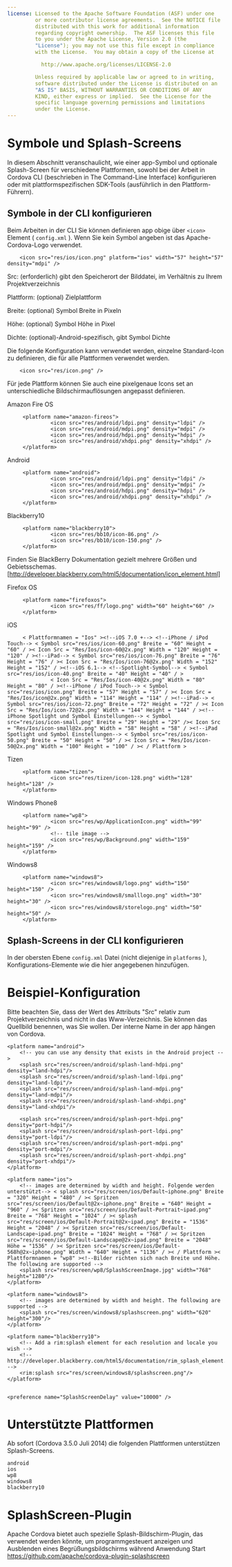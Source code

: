 ```yaml
---
license: Licensed to the Apache Software Foundation (ASF) under one
         or more contributor license agreements.  See the NOTICE file
         distributed with this work for additional information
         regarding copyright ownership.  The ASF licenses this file
         to you under the Apache License, Version 2.0 (the
         "License"); you may not use this file except in compliance
         with the License.  You may obtain a copy of the License at

           http://www.apache.org/licenses/LICENSE-2.0

         Unless required by applicable law or agreed to in writing,
         software distributed under the License is distributed on an
         "AS IS" BASIS, WITHOUT WARRANTIES OR CONDITIONS OF ANY
         KIND, either express or implied.  See the License for the
         specific language governing permissions and limitations
         under the License.
---
```


# Symbole und Splash-Screens

In diesem Abschnitt veranschaulicht, wie einer app-Symbol und optionale Splash-Screen für verschiedene Plattformen, sowohl bei der Arbeit in Cordova CLI (beschrieben in The Command-Line Interface) konfigurieren oder mit plattformspezifischen SDK-Tools (ausführlich in den Plattform-Führern).

## Symbole in der CLI konfigurieren

Beim Arbeiten in der CLI Sie können definieren app obige über `<icon>` Element ( `config.xml` ). Wenn Sie kein Symbol angeben ist das Apache-Cordova-Logo verwendet.

        <icon src="res/ios/icon.png" platform="ios" width="57" height="57" density="mdpi" />
    

Src: (erforderlich) gibt den Speicherort der Bilddatei, im Verhältnis zu Ihrem Projektverzeichnis

Plattform: (optional) Zielplattform

Breite: (optional) Symbol Breite in Pixeln

Höhe: (optional) Symbol Höhe in Pixel

Dichte: (optional)-Android-spezifisch, gibt Symbol Dichte

Die folgende Konfiguration kann verwendet werden, einzelne Standard-Icon zu definieren, die für alle Plattformen verwendet werden.

        <icon src="res/icon.png" />
    

Für jede Plattform können Sie auch eine pixelgenaue Icons set an unterschiedliche Bildschirmauflösungen angepasst definieren.

Amazon Fire OS

         <platform name="amazon-fireos">
                  <icon src="res/android/ldpi.png" density="ldpi" />
                  <icon src="res/android/mdpi.png" density="mdpi" />
                  <icon src="res/android/hdpi.png" density="hdpi" />
                  <icon src="res/android/xhdpi.png" density="xhdpi" />
         </platform>
    

Android

         <platform name="android">
                  <icon src="res/android/ldpi.png" density="ldpi" />
                  <icon src="res/android/mdpi.png" density="mdpi" />
                  <icon src="res/android/hdpi.png" density="hdpi" />
                  <icon src="res/android/xhdpi.png" density="xhdpi" />
         </platform>
    

Blackberry10

         <platform name="blackberry10">
                  <icon src="res/bb10/icon-86.png" />
                  <icon src="res/bb10/icon-150.png" />
         </platform>
    

Finden Sie BlackBerry Dokumentation gezielt mehrere Größen und Gebietsschemas. [http://developer.blackberry.com/html5/documentation/icon_element.html]

Firefox OS

         <platform name="firefoxos">
                  <icon src="res/ff/logo.png" width="60" height="60" />
         </platform>
    

iOS

         < Plattformnamen = "Ios" ><!--iOS 7.0 +--> <!--iPhone / iPod Touch--> < Symbol src="res/ios/icon-60.png" Breite = "60" Height = "60" / >< Icon Src = "Res/Ios/icon-60@2x.png" Width = "120" Height = "120" / ><!--iPad--> < Symbol src="res/ios/icon-76.png" Breite = "76" Height = "76" / >< Icon Src = "Res/Ios/icon-76@2x.png" Width = "152" Height = "152" / ><!--iOS 6.1--> <!--Spotlight-Symbol--> < Symbol src="res/ios/icon-40.png" Breite = "40" Height = "40" / >
                  < Icon Src = "Res/Ios/icon-40@2x.png" Width = "80" Height = "80" / ><!--iPhone / iPod Touch--> < Symbol src="res/ios/icon.png" Breite = "57" Height = "57" / >< Icon Src = "Res/Ios/icon@2x.png" Width = "114" Height = "114" / ><!--iPad--> < Symbol src="res/ios/icon-72.png" Breite = "72" Height = "72" / >< Icon Src = "Res/Ios/icon-72@2x.png" Width = "144" Height = "144" / ><!--iPhone Spotlight und Symbol Einstellungen--> < Symbol src="res/ios/icon-small.png" Breite = "29" Height = "29" />< Icon Src = "Res/Ios/icon-small@2x.png" Width = "58" Height = "58" / ><!--iPad Spotlight und Symbol Einstellungen--> < Symbol src="res/ios/icon-50.png" Breite = "50" Height = "50" / >< Icon Src = "Res/Ios/icon-50@2x.png" Width = "100" Height = "100" / >< / Plattform >
    

Tizen

         <platform name="tizen">
                  <icon src="res/tizen/icon-128.png" width="128" height="128" />
         </platform>
    

Windows Phone8

         <platform name="wp8">
                  <icon src="res/wp/ApplicationIcon.png" width="99" height="99" />
                  <!-- tile image -->
                  <icon src="res/wp/Background.png" width="159" height="159" />
         </platform>
    

Windows8

         <platform name="windows8">
                  <icon src="res/windows8/logo.png" width="150" height="150" />
                  <icon src="res/windows8/smalllogo.png" width="30" height="30" />
                  <icon src="res/windows8/storelogo.png" width="50" height="50" />
         </platform>
    

## Splash-Screens in der CLI konfigurieren

In der obersten Ebene `config.xml` Datei (nicht diejenige in `platforms` ), Konfigurations-Elemente wie die hier angegebenen hinzufügen.

# Beispiel-Konfiguration

Bitte beachten Sie, dass der Wert des Attributs "Src" relativ zum Projektverzeichnis und nicht in das Www-Verzeichnis. Sie können das Quellbild benennen, was Sie wollen. Der interne Name in der app hängen von Cordova.

    <platform name="android">
        <!-- you can use any density that exists in the Android project -->
        <splash src="res/screen/android/splash-land-hdpi.png" density="land-hdpi"/>
        <splash src="res/screen/android/splash-land-ldpi.png" density="land-ldpi"/>
        <splash src="res/screen/android/splash-land-mdpi.png" density="land-mdpi"/>
        <splash src="res/screen/android/splash-land-xhdpi.png" density="land-xhdpi"/>
    
        <splash src="res/screen/android/splash-port-hdpi.png" density="port-hdpi"/>
        <splash src="res/screen/android/splash-port-ldpi.png" density="port-ldpi"/>
        <splash src="res/screen/android/splash-port-mdpi.png" density="port-mdpi"/>
        <splash src="res/screen/android/splash-port-xhdpi.png" density="port-xhdpi"/>
    </platform>
    
    <platform name="ios">
        <!-- images are determined by width and height. Folgende werden unterstützt--> < splash src="res/screen/ios/Default~iphone.png" Breite = "320" Height = "480" / >< Spritzen src="res/screen/ios/Default@2x~iphone.png" Breite = "640" Height = "960" / >< Spritzen src="res/screen/ios/Default-Portrait~ipad.png" Breite = "768" Height = "1024" / >< splash src="res/screen/ios/Default-Portrait@2x~ipad.png" Breite = "1536" Height = "2048" / >< Spritzen src="res/screen/ios/Default-Landscape~ipad.png" Breite = "1024" Height = "768" / >< Spritzen src="res/screen/ios/Default-Landscape@2x~ipad.png" Breite = "2048" Höhe = "1536" / >< Spritzen src="res/screen/ios/Default-568h@2x~iphone.png" Width = "640" Height = "1136" / >< / Plattform >< Plattformnamen = "wp8" ><!--Bilder richten sich nach Breite und Höhe. The following are supported -->
        <splash src="res/screen/wp8/SplashScreenImage.jpg" width="768" height="1280"/>
    </platform>
    
    <platform name="windows8">
        <!-- images are determined by width and height. The following are supported -->
        <splash src="res/screen/windows8/splashscreen.png" width="620" height="300"/>
    </platform>
    
    <platform name="blackberry10">
        <!-- Add a rim:splash element for each resolution and locale you wish -->
        <!-- http://developer.blackberry.com/html5/documentation/rim_splash_element.html -->
        <rim:splash src="res/screen/windows8/splashscreen.png"/>
    </platform>
    
    
    <preference name="SplashScreenDelay" value="10000" />
    

# Unterstützte Plattformen

Ab sofort (Cordova 3.5.0 Juli 2014) die folgenden Plattformen unterstützen Splash-Screens.

    android
    ios
    wp8
    windows8
    blackberry10
    

# SplashScreen-Plugin

Apache Cordova bietet auch spezielle Splash-Bildschirm-Plugin, das verwendet werden könnte, um programmgesteuert anzeigen und Ausblenden eines Begrüßungsbildschirms während Anwendung Start https://github.com/apache/cordova-plugin-splashscreen